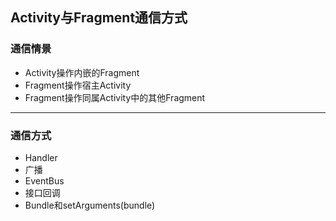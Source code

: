 ## Activity与Fragment通信方式

### 通信情景
* Activity操作内嵌的Fragment
* Fragment操作宿主Activity
* Fragment操作同属Activity中的其他Fragment

---

### 通信方式
* Handler <br />
* 广播 <br />
* EventBus <br />
* 接口回调 <br />
* Bundle和setArguments(bundle)
